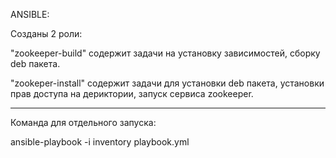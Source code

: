 ANSIBLE:

Созданы 2 роли: 

"zookeeper-build" содержит задачи на установку зависимостей, сборку deb пакета.

"zookeper-install" содержит задачи для установки deb пакета, установки прав доступа на дериктории, запуск сервиса zookeeper.

---

Команда для отдельного запуска:

ansible-playbook -i inventory playbook.yml


